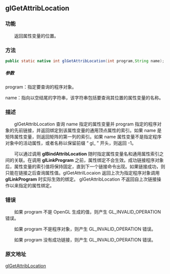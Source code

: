 ## glGetAttribLocation

### 功能

　　返回属性变量的位置。

### 方法

```java
public static native int glGetAttribLocation(int program,String name);
```

##### 参数

program：指定要查询的程序对象。

name：指向以空结尾的字符串，该字符串包括要查询其位置的属性变量的名称。

### 描述

　　glGetAttribLocation 查询 name 指定的属性变量并 program 指定的程序对象的先前链接，并返回绑定到该属性变量的通用顶点属性的索引。如果 name 是矩阵属性变量，则返回矩阵的第一列的索引。如果 name 属性变量不是指定程序对象中的活动属性，或者名称以保留前缀 “ gl_ ” 开头，则返回 -1。

　　可以通过调用 **glBindAttribLocation** 随时指定属性变量名和通用属性索引之间的关联。在调用 **glLinkProgram** 之前，属性绑定不会生效。成功链接程序对象后，属性变量的索引值将保持固定，直到下一个链接命令出现。如果链接成功，则只能在链接之后查询属性值。glGetAttrilLocaion 返回上次为指定程序对象调用 **glLinkProgram** 时实际生效的绑定。 glGetAttribLocation 不返回自上次链接操作以来指定的属性绑定。

### 错误

　　如果 program 不是 OpenGL 生成的值，则产生 GL_INVALID_OPERATION 错误。

　　如果 program 不是程序对象，则产生 GL_INVALID_OPERATION 错误。

　　如果 program 没有成功链接，则产生 GL_INVALID_OPERATION 错误。

### 原文地址

[glGetAttribLocation](https://www.khronos.org/registry/OpenGL-Refpages/es2.0/xhtml/glGetAttribLocation.xml)